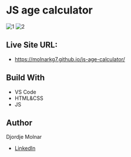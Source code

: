 # JS age calculator
![1](https://github.com/molnarkg7/simple-age-calculator/assets/84241384/d3c05185-8710-47b5-9183-a95e7b308e22)
![2](https://github.com/molnarkg7/simple-age-calculator/assets/84241384/9455dde1-08aa-48dc-891d-848273bad82f)

## Live Site URL: 
- https://molnarkg7.github.io/js-age-calculator/

## Build With
- VS Code
- HTML&CSS
- JS

## Author
Djordje Molnar
- [LinkedIn](https://www.linkedin.com/in/molnarkg/)
 
